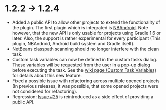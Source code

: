 # 1.2.2 -> 1.2.4

- Added a public API to allow other projects to extend the functionality of the plugin. The first plugin which is integrated is [NBAndroid](http://www.nbandroid.org). Note however, that the new API is only usable for projects using Gradle 1.6 or later. Also, the support is rather experimental for every participant (This plugin, NBAndroid, Android build system and Gradle itself).
- NetBeans classpath scanning should no longer interfere with the clean task.
- Custom task variables can now be defined in the custom tasks dialog. These variables will be requested from the user in a pop-up dialog before executing the task. See the [wiki page (Custom Task Variables)](https://github.com/kelemen/netbeans-gradle-project/wiki/Custom-Task-Variables) for details about this new feature.
- Fixed a possible issue with refactoring across multiple opened projects (In previous releases, it was possible, that some opened projects were not considered for refactoring).
- Regression: [Issue #25](https://github.com/kelemen/netbeans-gradle-project/issues/25) is reintroduced as a side effect of providing a public API.
